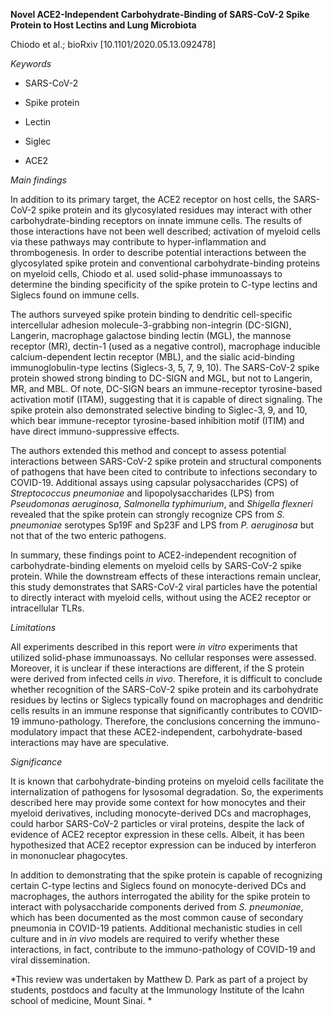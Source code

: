 **Novel ACE2-Independent Carbohydrate-Binding of SARS-CoV-2 Spike
Protein to Host Lectins and Lung Microbiota**

Chiodo et al.; bioRxiv \[10.1101/2020.05.13.092478\]

*Keywords*

-   SARS-CoV-2

-   Spike protein

-   Lectin

-   Siglec

-   ACE2

*Main findings*

In addition to its primary target, the ACE2 receptor on host cells, the
SARS-CoV-2 spike protein and its glycosylated residues may interact with
other carbohydrate-binding receptors on innate immune cells. The results
of those interactions have not been well described; activation of
myeloid cells via these pathways may contribute to hyper-inflammation
and thrombogenesis. In order to describe potential interactions between
the glycosylated spike protein and conventional carbohydrate-binding
proteins on myeloid cells, Chiodo et al. used solid-phase immunoassays
to determine the binding specificity of the spike protein to C-type
lectins and Siglecs found on immune cells.

The authors surveyed spike protein binding to dendritic cell-specific
intercellular adhesion molecule-3-grabbing non-integrin (DC-SIGN),
Langerin, macrophage galactose binding lectin (MGL), the mannose
receptor (MR), dectin-1 (used as a negative control), macrophage
inducible calcium-dependent lectin receptor (MBL), and the sialic
acid-binding immunoglobulin-type lectins (Siglecs-3, 5, 7, 9, 10). The
SARS-CoV-2 spike protein showed strong binding to DC-SIGN and MGL, but
not to Langerin, MR, and MBL. Of note, DC-SIGN bears an immune-receptor
tyrosine-based activation motif (ITAM), suggesting that it is capable of
direct signaling. The spike protein also demonstrated selective binding
to Siglec-3, 9, and 10, which bear immune-receptor tyrosine-based
inhibition motif (ITIM) and have direct immuno-suppressive effects.

The authors extended this method and concept to assess potential
interactions between SARS-CoV-2 spike protein and structural components
of pathogens that have been cited to contribute to infections secondary
to COVID-19. Additional assays using capsular polysaccharides (CPS) of
*Streptococcus pneumoniae* and lipopolysaccharides (LPS) from
*Pseudomonas aeruginosa*, *Salmonella typhimurium*, and *Shigella
flexneri* revealed that the spike protein can strongly recognize CPS
from *S. pneumoniae* serotypes Sp19F and Sp23F and LPS from *P.
aeruginosa* but not that of the two enteric pathogens.

In summary, these findings point to ACE2-independent recognition of
carbohydrate-binding elements on myeloid cells by SARS-CoV-2 spike
protein. While the downstream effects of these interactions remain
unclear, this study demonstrates that SARS-CoV-2 viral particles have
the potential to directly interact with myeloid cells, without using the
ACE2 receptor or intracellular TLRs.

*Limitations*

All experiments described in this report were *in vitro* experiments
that utilized solid-phase immunoassays. No cellular responses were
assessed. Moreover, it is unclear if these interactions are different,
if the S protein were derived from infected cells *in vivo*. Therefore,
it is difficult to conclude whether recognition of the SARS-CoV-2 spike
protein and its carbohydrate residues by lectins or Siglecs typically
found on macrophages and dendritic cells results in an immune response
that significantly contributes to COVID-19 immuno-pathology. Therefore,
the conclusions concerning the immuno-modulatory impact that these
ACE2-independent, carbohydrate-based interactions may have are
speculative.

*Significance*

It is known that carbohydrate-binding proteins on myeloid cells
facilitate the internalization of pathogens for lysosomal degradation.
So, the experiments described here may provide some context for how
monocytes and their myeloid derivatives, including monocyte-derived DCs
and macrophages, could harbor SARS-CoV-2 particles or viral proteins,
despite the lack of evidence of ACE2 receptor expression in these cells.
Albeit, it has been hypothesized that ACE2 receptor expression can be
induced by interferon in mononuclear phagocytes.

In addition to demonstrating that the spike protein is capable of
recognizing certain C-type lectins and Siglecs found on monocyte-derived
DCs and macrophages, the authors interrogated the ability for the spike
protein to interact with polysaccharide components derived from *S.
pneumoniae*, which has been documented as the most common cause of
secondary pneumonia in COVID-19 patients. Additional mechanistic studies
in cell culture and in *in vivo* models are required to verify whether
these interactions, in fact, contribute to the immuno-pathology of
COVID-19 and viral dissemination.

*This review was undertaken by Matthew D. Park as part of a project by
students, postdocs and faculty at the Immunology Institute of the Icahn
school of medicine, Mount Sinai. *
